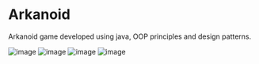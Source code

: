 # Arkanoid
Arkanoid game developed using java, OOP principles and design patterns.




![image](https://user-images.githubusercontent.com/92536647/158785729-b4dfc6b3-a07a-4546-98fe-b2a728519667.png)
![image](https://user-images.githubusercontent.com/92536647/158785819-ec24a450-7cf5-4095-a1a5-cb73e5628219.png)
![image](https://user-images.githubusercontent.com/92536647/158784988-2f506a9d-ca71-4e89-8655-12bed4484406.png)
![image](https://user-images.githubusercontent.com/92536647/158786505-692153d2-91a4-424c-81b4-8915d1be545f.png)


